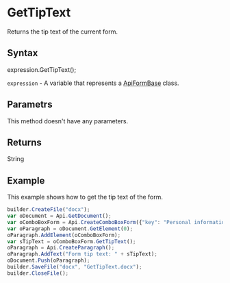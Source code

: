 # GetTipText

Returns the tip text of the current form.

## Syntax

expression.GetTipText();

`expression` - A variable that represents a [ApiFormBase](../ApiFormBase.md) class.

## Parametrs

This method doesn't have any parameters.

## Returns

String

## Example

This example shows how to get the tip text of the form.

```javascript
builder.CreateFile("docx");
var oDocument = Api.GetDocument();
var oComboBoxForm = Api.CreateComboBoxForm({"key": "Personal information", "tip": "Choose your country", "required": true, "placeholder": "Country", "editable": false, "autoFit": false, "items": ["Latvia", "USA", "UK"]});
var oParagraph = oDocument.GetElement(0);
oParagraph.AddElement(oComboBoxForm);
var sTipText = oComboBoxForm.GetTipText();
oParagraph = Api.CreateParagraph();
oParagraph.AddText("Form tip text: " + sTipText);
oDocument.Push(oParagraph);
builder.SaveFile("docx", "GetTipText.docx");
builder.CloseFile();
```